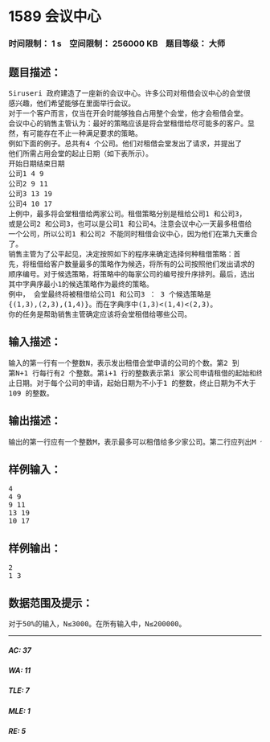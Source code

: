 # 1589 会议中心   
### 时间限制： 1 s&nbsp;&nbsp;&nbsp;&nbsp;空间限制： 256000 KB&nbsp;&nbsp;&nbsp;&nbsp;题目等级： 大师  
## 题目描述：  

<pre>
Siruseri 政府建造了一座新的会议中心。许多公司对租借会议中心的会堂很  
感兴趣，他们希望能够在里面举行会议。  
对于一个客户而言，仅当在开会时能够独自占用整个会堂，他才会租借会堂。  
会议中心的销售主管认为：最好的策略应该是将会堂租借给尽可能多的客户。显  
然，有可能存在不止一种满足要求的策略。  
例如下面的例子。总共有4 个公司。他们对租借会堂发出了请求，并提出了  
他们所需占用会堂的起止日期（如下表所示）。  
开始日期结束日期  
公司1 4 9  
公司2 9 11  
公司3 13 19  
公司4 10 17  
上例中，最多将会堂租借给两家公司。租借策略分别是租给公司1 和公司3，  
或是公司2 和公司3，也可以是公司1 和公司4。注意会议中心一天最多租借给  
一个公司，所以公司1 和公司2 不能同时租借会议中心，因为他们在第九天重合  
了。  
销售主管为了公平起见，决定按照如下的程序来确定选择何种租借策略：首  
先，将租借给客户数量最多的策略作为候选，将所有的公司按照他们发出请求的  
顺序编号。对于候选策略，将策略中的每家公司的编号按升序排列。最后，选出  
其中字典序最小1的候选策略作为最终的策略。  
例中， 会堂最终将被租借给公司1 和公司3 ： 3 个候选策略是  
{(1,3),(2,3),(1,4)}。而在字典序中(1,3)<(1,4)<(2,3)。  
你的任务是帮助销售主管确定应该将会堂租借给哪些公司。
</pre>
  
  
## 输入描述：  

<pre>
输入的第一行有一个整数N，表示发出租借会堂申请的公司的个数。第2 到  
第N+1 行每行有2 个整数。第i+1 行的整数表示第i 家公司申请租借的起始和终  
止日期。对于每个公司的申请，起始日期为不小于1 的整数，终止日期为不大于  
109 的整数。
</pre>
  
  
## 输出描述：  

<pre>
输出的第一行应有一个整数M，表示最多可以租借给多少家公司。第二行应列出M 个数，表示最终将会堂租借给哪些公司。
</pre>
  
  
## 样例输入：  

<pre>
4  
4 9  
9 11  
13 19  
10 17
</pre>
  
  
## 样例输出：  

<pre>
2  
1 3 
</pre>
  
  
## 数据范围及提示：  

<pre>
对于50%的输入，N≤3000。在所有输入中，N≤200000。
</pre>
  
  
***  

##### AC: 37  
##### WA: 11  
##### TLE: 7  
##### MLE: 1  
##### RE: 5  
